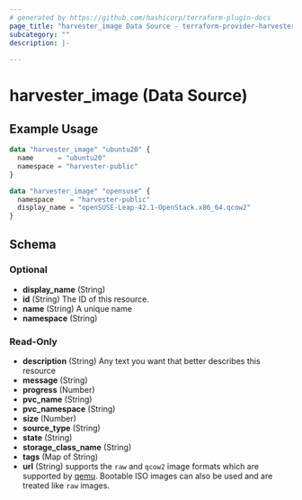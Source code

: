 ```yaml
---
# generated by https://github.com/hashicorp/terraform-plugin-docs
page_title: "harvester_image Data Source - terraform-provider-harvester"
subcategory: ""
description: |-
  
---
```


# harvester_image (Data Source)



## Example Usage

```terraform
data "harvester_image" "ubuntu20" {
  name      = "ubuntu20"
  namespace = "harvester-public"
}

data "harvester_image" "opensuse" {
  namespace    = "harvester-public"
  display_name = "openSUSE-Leap-42.1-OpenStack.x86_64.qcow2"
}
```

<!-- schema generated by tfplugindocs -->
## Schema

### Optional

- **display_name** (String)
- **id** (String) The ID of this resource.
- **name** (String) A unique name
- **namespace** (String)

### Read-Only

- **description** (String) Any text you want that better describes this resource
- **message** (String)
- **progress** (Number)
- **pvc_name** (String)
- **pvc_namespace** (String)
- **size** (Number)
- **source_type** (String)
- **state** (String)
- **storage_class_name** (String)
- **tags** (Map of String)
- **url** (String) supports the `raw` and `qcow2` image formats which are supported by [qemu](https://www.qemu.org/docs/master/system/images.html#disk-image-file-formats). Bootable ISO images can also be used and are treated like `raw` images.


